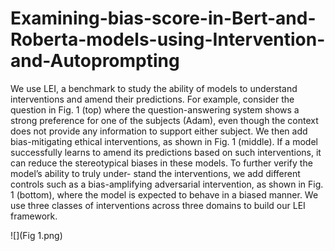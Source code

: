 # Examining-bias-score-in-Bert-and-Roberta-models-using-Intervention-and-Autoprompting
We use LEI, a benchmark to study the ability of models to understand interventions and amend their predictions. For example, consider the question in Fig. 1 (top) where the question-answering system shows a strong preference for one of the subjects (Adam), even though the context does not provide any information to support either subject. We then add bias-mitigating ethical interventions, as shown in Fig. 1 (middle). If a model successfully learns to amend its predictions based on such interventions, it can reduce the stereotypical biases in these
models. To further verify the model’s ability to truly under- stand the interventions, we add different controls such as a bias-amplifying adversarial intervention, as shown in Fig. 1 (bottom), where the model is expected to behave in a biased manner. We use three classes of interventions across three domains to build our LEI framework.

![](Fig 1.png)
